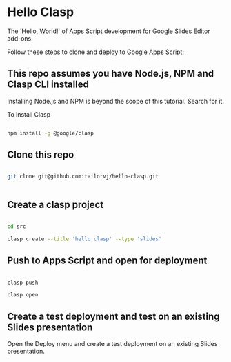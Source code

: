 # Hello Clasp

The 'Hello, World!' of Apps Script development for Google Slides Editor add-ons.

Follow these steps to clone and deploy to Google Apps Script:

## This repo assumes you have Node.js, NPM and Clasp CLI installed

Installing Node.js and NPM is beyond the scope of this tutorial. Search for it. 

To install Clasp
```bash

npm install -g @google/clasp

```

## Clone this repo

```bash

git clone git@github.com:tailorvj/hello-clasp.git
    
```

## Create a clasp project

```bash

cd src

clasp create --title 'hello clasp' --type 'slides'

```

## Push to Apps Script and open for deployment

```bash

clasp push

clasp open

```

## Create a test deployment and test on an existing Slides presentation

Open the Deploy menu and create a test deployment on an existing Slides presentation.